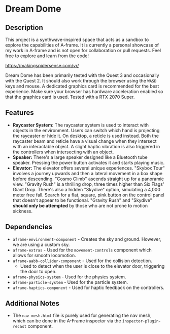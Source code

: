 # Dream Dome

## Description

This project is a synthwave-inspired space that acts as a sandbox to explore the capabilities of A-frame. It is currently a personal showcase of my work in A-frame and is not open for collaboration or pull requests. Feel free to explore and learn from the code!

https://makingspidersense.com/vr/

Dream Dome has been primarily tested with the Quest 3 and occasionally with the Quest 2. It should also work through the browser using the `WASD` keys and mouse. A dedicated graphics card is recommended for the best experience. Make sure your browser has hardware acceleration enabled so that the graphics card is used. Tested with a RTX 2070 Super.

## Features

- **Raycaster System:** The raycaster system is used to interact with objects in the environment. Users can switch which hand is projecting the raycaster or hide it. On desktop, a reticle is used instead. Both the raycaster beam and reticle have a visual change when they intersect with an interactable object. A slight haptic vibration is also triggered in the controllers when intersecting with an object.
- **Speaker:** There's a large speaker designed like a Bluetooth tube speaker. Pressing the power button activates it and starts playing music.
- **Elevator:** The elevator offers several unique experiences. "Skybox Tour" involves a journey upwards and then a lateral movement in a box shape before descending. "Cosmo Climb" ascends straight up for a panoramic view. "Gravity Rush" is a thrilling drop, three times higher than Six Flags' Giant Drop. There's also a hidden "Skydive" option, simulating a 4,000 meter free fall. Search for a flat, square, pink button on the control panel that doesn't appear to be functional. "Gravity Rush" and "Skydive" **should only be attempted** by those who are not prone to motion sickness.

## Dependencies

- `aframe-environment-component` - Creates the sky and ground. However, we are using a custom sky.
- `aframe-extras` - Used for the `movement-controls` component which allows for smooth locomotion.
- `aframe-aabb-collider-component` - Used for the collision detection.
    - Used to detect when the user is close to the elevator door, triggering the door to open.
- `aframe-physics-system` - Used for the physics system.
- `aframe-particle-system` - Used for the particle system.
- `aframe-haptics-component` - Used for haptic feedback on the controllers.

## Additional Notes

- The `nav-mesh.html` file is purely used for generating the nav mesh, which can be done in the A-Frame inspector via the `inspector-plugin-recast` component.